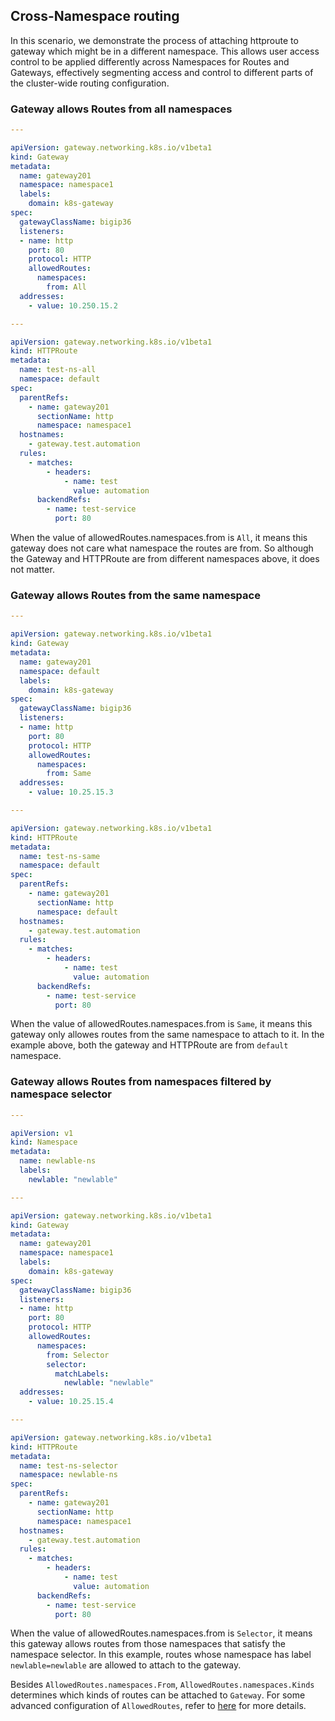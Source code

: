 ## Cross-Namespace routing

In this scenario, we demonstrate the process of attaching httproute to gateway which might be in a different namespace. This allows user access control to be applied differently across Namespaces for Routes and Gateways, effectively segmenting access and control to different parts of the cluster-wide routing configuration.

### Gateway allows Routes from all namespaces

```yaml
---

apiVersion: gateway.networking.k8s.io/v1beta1
kind: Gateway
metadata:
  name: gateway201
  namespace: namespace1
  labels:
    domain: k8s-gateway
spec:
  gatewayClassName: bigip36
  listeners:
  - name: http
    port: 80
    protocol: HTTP
    allowedRoutes:
      namespaces:
        from: All
  addresses:
    - value: 10.250.15.2

---

apiVersion: gateway.networking.k8s.io/v1beta1
kind: HTTPRoute
metadata:
  name: test-ns-all
  namespace: default
spec:
  parentRefs:
    - name: gateway201
      sectionName: http
      namespace: namespace1
  hostnames:
    - gateway.test.automation
  rules:
    - matches:
        - headers:
            - name: test
              value: automation
      backendRefs:
        - name: test-service
          port: 80
```

When the value of allowedRoutes.namespaces.from is `All`, it means this gateway does not care what namespace the routes are from.
So although the Gateway and HTTPRoute are from different namespaces above, it does not matter.

### Gateway allows Routes from the same namespace

```yaml
---

apiVersion: gateway.networking.k8s.io/v1beta1
kind: Gateway
metadata:
  name: gateway201
  namespace: default
  labels:
    domain: k8s-gateway
spec:
  gatewayClassName: bigip36
  listeners:
  - name: http
    port: 80
    protocol: HTTP
    allowedRoutes:
      namespaces:
        from: Same
  addresses:
    - value: 10.25.15.3

---

apiVersion: gateway.networking.k8s.io/v1beta1
kind: HTTPRoute
metadata:
  name: test-ns-same
  namespace: default
spec:
  parentRefs:
    - name: gateway201
      sectionName: http
      namespace: default
  hostnames:
    - gateway.test.automation
  rules:
    - matches:
        - headers:
            - name: test
              value: automation
      backendRefs:
        - name: test-service
          port: 80
```

When the value of allowedRoutes.namespaces.from is `Same`, it means this gateway only allowes routes from the same namespace to attach
to it. In the example above, both the gateway and HTTPRoute are from `default` namespace.

### Gateway allows Routes from namespaces filtered by namespace selector

```yaml
---

apiVersion: v1
kind: Namespace
metadata:
  name: newlable-ns
  labels:
    newlable: "newlable"

---

apiVersion: gateway.networking.k8s.io/v1beta1
kind: Gateway
metadata:
  name: gateway201
  namespace: namespace1
  labels:
    domain: k8s-gateway
spec:
  gatewayClassName: bigip36
  listeners:
  - name: http
    port: 80
    protocol: HTTP
    allowedRoutes:
      namespaces:
        from: Selector
        selector:
          matchLabels:
            newlable: "newlable"
  addresses:
    - value: 10.25.15.4

---

apiVersion: gateway.networking.k8s.io/v1beta1
kind: HTTPRoute
metadata:
  name: test-ns-selector
  namespace: newlable-ns
spec:
  parentRefs:
    - name: gateway201
      sectionName: http
      namespace: namespace1
  hostnames:
    - gateway.test.automation
  rules:
    - matches:
        - headers:
            - name: test
              value: automation
      backendRefs:
        - name: test-service
          port: 80

```

When the value of allowedRoutes.namespaces.from is `Selector`, it means this gateway allows routes from those namespaces that satisfy
the namespace selector. In this example, routes whose namespace has label `newlable=newlable` are allowed to attach to the gateway.

Besides `AllowedRoutes.namespaces.From`, `AllowedRoutes.namespaces.Kinds` determines which kinds of routes can be attached to `Gateway`. For some advanced configuration of `AllowedRoutes`, refer to [here](./allowedroutes.md) for more details.
